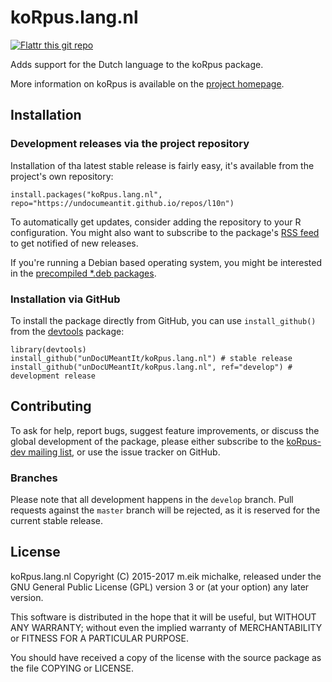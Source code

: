 # koRpus.lang.nl

[![Flattr this git repo](https://api.flattr.com/button/flattr-badge-large.png)](https://flattr.com/submit/auto?user_id=m.eik&url=https://github.com/unDocUMeantIt/koRpus.lang.nl&title=koRpus.lang.nl&language=en_GB&tags=github&category=software)

Adds support for the Dutch language to the koRpus package.

More information on koRpus is available on the [project homepage](http://reaktanz.de/?c=hacking&s=koRpus).

## Installation

### Development releases via the project repository

Installation of tha latest stable release is fairly easy, it's available from the project's own repository:

```
install.packages("koRpus.lang.nl", repo="https://undocumeantit.github.io/repos/l10n")
```

To automatically get updates, consider adding the repository to your R configuration.  You might also
want to subscribe to the package's [RSS feed](https://undocumeantit.github.io/repos/l10n/pckg/koRpus.lang.nl/RSS.xml) to get notified of new releases.

If you're running a Debian based operating system, you might be interested in the
[precompiled *.deb packages](https://undocumeantit.github.io/repos/l10n/pckg/koRpus.lang.nl/deb_repo.html).


### Installation via GitHub

To install the package directly from GitHub, you can use `install_github()` from the [devtools](https://github.com/hadley/devtools) package:

```
library(devtools)
install_github("unDocUMeantIt/koRpus.lang.nl") # stable release
install_github("unDocUMeantIt/koRpus.lang.nl", ref="develop") # development release
```
## Contributing

To ask for help, report bugs, suggest feature improvements, or discuss the global
development of the package, please either subscribe to the
[koRpus-dev mailing list](https://ml06.ispgateway.de/mailman/listinfo/korpus-dev_r.reaktanz.de), or
use the issue tracker on GitHub.

### Branches

Please note that all development happens in the `develop` branch. Pull requests against the `master`
branch will be rejected, as it is reserved for the current stable release.

## License

koRpus.lang.nl Copyright (C) 2015-2017 m.eik michalke, released under the
GNU General Public License (GPL) version 3 or (at your option) any later version.

This software is distributed in the hope that it will be useful, but
WITHOUT ANY WARRANTY; without even the implied warranty of MERCHANTABILITY
or FITNESS FOR A PARTICULAR PURPOSE.

You should have received a copy of the license with the
source package as the file COPYING or LICENSE.
